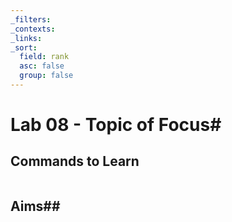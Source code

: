```yaml
---
_filters: 
_contexts: 
_links: 
_sort:
  field: rank
  asc: false
  group: false
---
```

# Lab 08 - Topic of Focus#
## Commands to Learn ##
```

```
## Aims##
